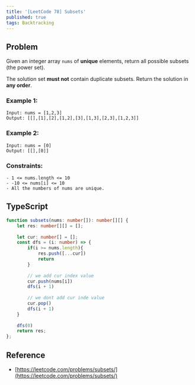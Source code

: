 ```yaml
---
title: '[LeetCode 78] Subsets'
published: true
tags: Backtracking
---
```


## Problem

Given an integer array `nums` of **unique** elements, return all possible subsets (the power set).

The solution set **must not** contain duplicate subsets. Return the solution in **any order**.

### Example 1:

```
Input: nums = [1,2,3]
Output: [[],[1],[2],[1,2],[3],[1,3],[2,3],[1,2,3]]
```

### Example 2:

```
Input: nums = [0]
Output: [[],[0]]
```
 
### Constraints:

```
- 1 <= nums.length <= 10
- -10 <= nums[i] <= 10
- All the numbers of nums are unique.
```

## TypeScript

```TypeScript
function subsets(nums: number[]): number[][] {
    let res: number[][] = [];
    
    let cur: number[] = [];
    const dfs = (i: number) => {
        if(i >= nums.length){
            res.push([...cur])
            return
        }
        
        // we add cur index value
        cur.push(nums[i])
        dfs(i + 1)
        
        // we dont add cur inde value
        cur.pop()
        dfs(i + 1)
    }
    
    dfs(0)
    return res;
};
```

## Reference

- [https://leetcode.com/problems/subsets/](https://leetcode.com/problems/subsets/)